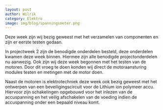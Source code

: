 ```yaml
---
layout: post
author: Wilrik
category: Elektro
image: img/blog/spanningsmeter.png
---
```

Deze week zijn wij bezig geweest met het verzamelen van componenten en zijn er eerste testen gedaan.

In projectweek 2 zijn de benodigde onderdelen besteld, deze onderdelen kwamen deze week binnen. Hiermee zijn alle
benodigde projectonderdelen nu aanwezig. Ook zijn wij deze week begonnen met het testen van de motoren. Door dit vroeg
te doen konden wij direct de motoraansturing modules testen en metingen met de motor doen.

Naast de motoren is elektrotechniek deze week ook bezig geweest met het ontwerpen van een beveiligingscircuit voor de
Lithium ion polymeer accu. Hiervoor zijn schakelingen opgebouwd voor het inlezen van de accuspanning en het veilig
afschakelen van de voeding indien de accuspanning onder een bepaald niveau komt. 